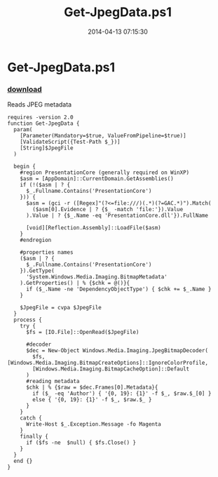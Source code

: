 ﻿---
pid:            5075
parent:         0
children:       
poster:         greg zakharov
title:          Get-JpegData.ps1
date:           2014-04-13 07:15:30
description:    Reads JPEG metadata
format:         posh
---

# Get-JpegData.ps1

### [download](5075.ps1)  

Reads JPEG metadata

```posh
requires -version 2.0
function Get-JpegData {
  param(
    [Parameter(Mandatory=$true, ValueFromPipeline=$true)]
    [ValidateScript({Test-Path $_})]
    [String]$JpegFile
  )
  
  begin {
    #region PresentationCore (generally required on WinXP)
    $asm = [AppDomain]::CurrentDomain.GetAssemblies()
    if (!($asm | ? {
      $_.Fullname.Contains('PresentationCore')
    })) {
      $asm = (gci -r ([Regex]"(?<=file:///)(.*)(?=GAC.*)").Match(
        ($asm[0].Evidence | ? {$_ -match 'file:'}).Value
      ).Value | ? {$_.Name -eq 'PresentationCore.dll'}).FullName
      
      [void][Reflection.Assembly]::LoadFile($asm)
    }
    #endregion
    
    #properties names
    ($asm | ? {
      $_.Fullname.Contains('PresentationCore')
    }).GetType(
      'System.Windows.Media.Imaging.BitmapMetadata'
    ).GetProperties() | % {$chk = @()}{
      if ($_.Name -ne 'DependencyObjectType') { $chk += $_.Name }
    }
    
    $JpegFile = cvpa $JpegFile
  }
  process {
    try {
      $fs = [IO.File]::OpenRead($JpegFile)
      
      #decoder
      $dec = New-Object Windows.Media.Imaging.JpegBitmapDecoder(
        $fs, [Windows.Media.Imaging.BitmapCreateOptions]::IgnoreColorProfile,
        [Windows.Media.Imaging.BitmapCacheOption]::Default
      )
      #reading metadata
      $chk | % {$raw = $dec.Frames[0].Metadata}{
        if ($_ -eq 'Author') { '{0, 19}: {1}' -f $_, $raw.$_[0] }
        else { '{0, 19}: {1}' -f $_, $raw.$_ }
      }
    }
    catch {
      Write-Host $_.Exception.Message -fo Magenta
    }
    finally {
      if ($fs -ne  $null) { $fs.Close() }
    }
  }
  end {}
}
```
